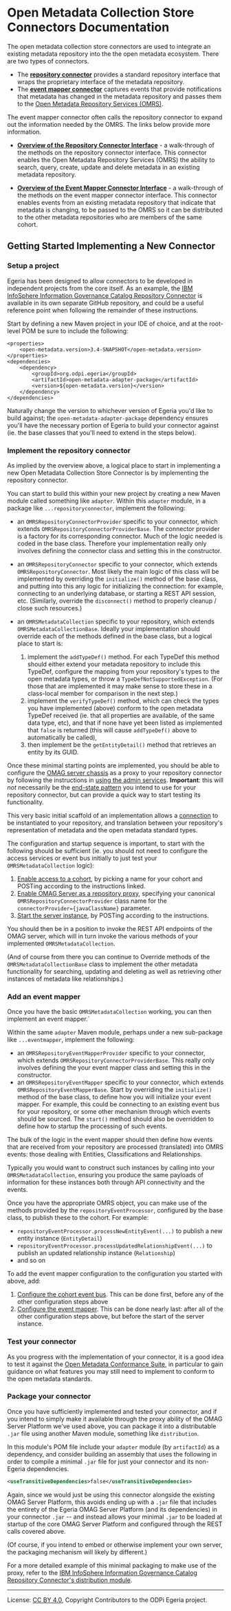 <!-- SPDX-License-Identifier: CC-BY-4.0 -->
<!-- Copyright Contributors to the ODPi Egeria project. -->

# Open Metadata Collection Store Connectors Documentation

The open metadata collection store connectors are used to
integrate an existing metadata repository into the the open
metadata ecosystem.  There are two types of connectors.

* The [**repository connector**](../../../../../repository-services/docs/component-descriptions/connectors/repository-connector.md) provides
a standard repository interface that wraps the proprietary
interface of the metadata repository.
* The [**event mapper connector**](../../../../../repository-services/docs/component-descriptions/connectors/event-mapper-connector.md) captures
events that provide notifications that metadata has changed
in the metadata repository and passes them to the
[Open Metadata Repository Services (OMRS)](../../../../../repository-services/docs/README.md).

The event mapper connector often calls the repository connector
to expand out the information needed by the OMRS.
The links below provide more information.

* **[Overview of the Repository Connector Interface](overview-of-the-repository-connector-interface.md)** -
a walk-through of the methods on the repository connector interface.  This connector enables
the Open Metadata Repository Services (OMRS) the ability to search, query, create, update and delete
metadata in an existing metadata repository.

* **[Overview of the Event Mapper Connector Interface](overview-of-the-event-mapper-connector-interface.md)** -
a walk-through of the methods on the event mapper connector interface.  This connector enables
events from an existing metadata repository that indicate that metadata is changing, to be passed
to the OMRS so it can be distributed to the other metadata repositories who are members of the same cohort.

## Getting Started Implementing a New Connector

### Setup a project

Egeria has been designed to allow connectors to be developed in independent projects from the core itself.
As an example, the [IBM InfoSphere Information Governance Catalog Repository Connector](https://github.com/odpi/egeria-connector-ibm-information-server)
is available in its own separate GitHub repository, and could be a useful reference point when following the
remainder of these instructions.

Start by defining a new Maven project in your IDE of choice, and at the root-level POM be sure to include the
following:

```
<properties>
    <open-metadata.version>3.4-SNAPSHOT</open-metadata.version>
</properties>
<dependencies>
    <dependency>
        <groupId>org.odpi.egeria</groupId>
        <artifactId>open-metadata-adapter-package</artifactId>
        <version>${open-metadata.version}</version>
    </dependency>
</dependencies>
```

Naturally change the version to whichever version of Egeria you'd like to build against; the `open-metadata-adapter-package`
dependency ensures you'll have the necessary portion of Egeria to build your connector against (ie. the base classes that
you'll need to extend in the steps below).

### Implement the repository connector

As implied by the overview above, a logical place to start in implementing a new
Open Metadata Collection Store Connector is by implementing the repository connector.

You can start to build this within your new project by creating a new Maven module called something like `adapter`.
Within this `adapter` module, in a package like `...repositoryconnector`, implement the following:

- an `OMRSRepositoryConnectorProvider` specific to your connector, which extends `OMRSRepositoryConnectorProviderBase`.
    The connector provider is a factory for its corresponding connector. Much of the logic needed is coded in the base
    class. Therefore your implementation really only involves defining the connector class and setting this in the
    constructor.
- an `OMRSRepositoryConnector` specific to your connector, which extends `OMRSRepositoryConnector`. Most likely the
    main logic of this class will be implemented by overriding the `initialize()` method of the base class,
    and putting into this any logic for initializing the connection: for example, connecting to an underlying
    database, or starting a REST API session, etc. (Similarly, override the `disconnect()` method to properly
    cleanup / close such resources.)
- an `OMRSMetadataCollection` specific to your repository, which extends `OMRSMetadataCollectionBase`. Ideally your
    implementation should override each of the methods defined in the base class, but a logical place to start is:

    1. implement the `addTypeDef()` method. For each TypeDef this method should either extend your metadata repository to include this TypeDef,
        configure the mapping from your repository's types to the open metadata types, or throw a `TypeDefNotSupportedException`. (For those that
        are implemented it may make sense to store these in a class-local member for comparison in the next step.)
	1. implement the `verifyTypeDef()` method, which can check the types you have implemented (above) conform to the open metadata TypeDef received
	    (ie. that all properties are available, of the same data type, etc), and that if none have yet been listed as implemented that `false` is
	    returned (this will cause `addTypeDef()` above to automatically be called),
	1. then implement be the `getEntityDetail()` method that retrieves an entity by its GUID.

Once these minimal starting points are implemented, you should be able to configure the
[OMAG server chassis](../../../../../server-chassis/server-chassis-spring/README.md)
as a proxy to your repository connector by following the instructions in
[using the admin services](../../../../../admin-services/docs/user).
**Important**: this will *not* necessarily be the
[end-state pattern](../../../../../../open-metadata-publication/website/open-metadata-integration-patterns/README.md)
you intend to use for your repository connector, but can provide a quick way to start testing its functionality.

This very basic initial scaffold of an implementation allows a [connection](../../../connector-configuration-factory/README.md)
to be instantiated to your repository, and translation between your repository's representation of metadata and the open
metadata standard types.

The configuration and startup sequence is important, to start with the following should be sufficient
(ie. you should not need to configure the access services or event bus initially to just test your
`OMRSMetadataCollection` logic):

1. [Enable access to a cohort](../../../../../admin-services/docs/user#enable-access-to-a-cohort),
    by picking a name for your cohort and POSTing according to the instructions linked.
1. [Enable OMAG Server as a repository proxy](../../../../../admin-services/docs/user#enable-omag-server-as-a-repository-proxy),
    specifying your canonical `OMRSRepositoryConnectorProvider` class name for the `connectorProvider={javaClassName}` parameter.
1. [Start the server instance](../../../../../admin-services/docs/user/operating-omag-server.md),
    by POSTing according to the instructions.

You should then be in a position to invoke the REST API endpoints of the OMAG server, which will
in turn invoke the various methods of your implemented `OMRSMetadataCollection`.

(And of course from there you can continue to Override methods of the `OMRSMetadataCollectionBase` class to implement the
other metadata functionality for searching, updating and deleting as well as retrieving other instances of metadata like relationships.)

### Add an event mapper

Once you have the basic `OMRSMetadataCollection` working, you can then implement an event mapper.`

Within the same `adapter` Maven module, perhaps under a new sub-package like `...eventmapper`, implement the following:

- an `OMRSRepositoryEventMapperProvider` specific to your connector, which extends `OMRSRepositoryConnectorProviderBase`.
    This really only involves defining the your event mapper class and setting this in the constructor.
- an `OMRSRepositoryEventMapper` specific to your connector, which extends `OMRSRepositoryEventMapperBase`. Start
    by overriding the `initialize()` method of the base class, to define how you will initialize your event mapper.
    For example, this could be connecting to an existing event bus for your repository, or some other mechanism
    through which events should be sourced. The `start()` method should also be overridden to define how to startup
    the processing of such events.

The bulk of the logic in the event mapper should then define how events that are received from your repository
are processed (translated) into OMRS events: those dealing with Entities, Classifications and Relationships.

Typically you would want to construct such instances by calling into your `OMRSMetadataCollection`, ensuring you
produce the same payloads of information for these instances both through API connectivity and the events.

Once you have the appropriate OMRS object, you can make use of the methods provided by the `repositoryEventProcessor`,
configured by the base class, to publish these to the cohort. For example:

- `repositoryEventProcessor.processNewEntityEvent(...)` to publish a new entity instance (`EntityDetail`)
- `repositoryEventProcessor.processUpdatedRelationshipEvent(...)` to publish an updated relationship instance (`Relationship`)
- and so on

To add the event mapper configuration to the configuration you started with above, add:

1. [Configure the cohort event bus](../../../../../admin-services/docs/user/configuring-event-bus.md).
    This can be done first, before any of the other configuration steps above
1. [Configure the event mapper](../../../../../admin-services/docs/user#add-the-local-repositorys-event-mapper).
    This can be done nearly last: after all of the other configuration steps above, but before the start of the
    server instance.

### Test your connector

As you progress with the implementation of your connector, it is a good idea to test it against the
[Open Metadata Conformance Suite](../../../../../../open-metadata-conformance-suite/docs), in particular to
gain guidance on what features you may still need to implement to conform to the open metadata standards.

### Package your connector

Once you have sufficiently implemented and tested your connector, and if you intend to simply make it available
through the proxy ability of the OMAG Server Platform we've used above, you can package it into a distributable
`.jar` file using another Maven module, something like `distribution`.

In this module's POM file include your `adapter` module (by `artifactId`) as a dependency, and consider
building an assembly that uses the following in order to compile a minimal `.jar` file for just your connector
and its non-Egeria dependencies.

```xml
<useTransitiveDependencies>false</useTransitiveDependencies>
```

Again, since we would just be using this connector alongside the existing OMAG Server Platform, this avoids
ending up with a `.jar` file that includes the entirety of the Egeria OMAG Server Platform (and its dependencies)
in your connector `.jar` -- and instead allows your minimal `.jar` to be loaded at startup of the core OMAG Server
Platform and configured through the REST calls covered above.

(Of course, if you intend to embed or otherwise implement your own server, the packaging mechanism will likely
by different.)

For a more detailed example of this minimal packaging to make use of the proxy, refer to the
[IBM InfoSphere Information Governance Catalog Repository Connector's distribution module](https://github.com/odpi/egeria-connector-ibm-information-server/tree/master/distribution).

----
License: [CC BY 4.0](https://creativecommons.org/licenses/by/4.0/),
Copyright Contributors to the ODPi Egeria project.
